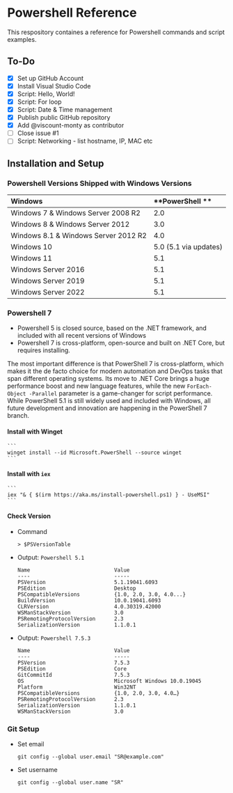 # Powershell Reference
This respository containes a reference for Powershell commands and script examples.

## To-Do
- [x] Set up GitHub Account
- [x] Install Visual Studio Code
- [x] Script: Hello, World!
- [x] Script: For loop
- [x] Script: Date & Time management
- [x] Publish public GitHub repository
- [x] Add @viscount-monty as contributor
- [ ] Close issue #1
- [ ] Script: Networking - list hostname, IP, MAC etc

## Installation and Setup
### Powershell Versions Shipped with Windows Versions
| **Windows**                          | **PowerShell **       |
|:-------------------------------------|:----------------------|
| Windows 7 & Windows Server 2008 R2   | 2.0                   |
| Windows 8 & Windows Server 2012      | 3.0                   |
| Windows 8.1 & Windows Server 2012 R2 | 4.0                   |
| Windows 10                           | 5.0 (5.1 via updates) |
| Windows 11                           | 5.1                   |
| Windows Server 2016                  | 5.1                   |
| Windows Server 2019                  | 5.1                   |
| Windows Server 2022                  | 5.1                   |

### Powershell 7
- Powershell 5 is closed source, based on the .NET framework, and included with all recent versions of Windows
- Powershell 7 is cross-platform, open-source and built on .NET Core, but requires installing.

The most important difference is that PowerShell 7 is cross-platform, which makes it the de facto choice for modern automation and DevOps tasks that span different operating systems. Its move to .NET Core brings a huge performance boost and new language features, while the new `ForEach-Object -Parallel` parameter is a game-changer for script performance. While PowerShell 5.1 is still widely used and included with Windows, all future development and innovation are happening in the PowerShell 7 branch.

#### Install with Winget
    ```
    winget install --id Microsoft.PowerShell --source winget
    ```

#### Install with `iex`
    ```
    iex "& { $(irm https://aka.ms/install-powershell.ps1) } - UseMSI"
    ```

#### Check Version
- Command
    ```
    > $PSVersionTable
    ```
- Output: `Powershell 5.1`
    ```
    Name                           Value
    ----                           -----
    PSVersion                      5.1.19041.6093
    PSEdition                      Desktop
    PSCompatibleVersions           {1.0, 2.0, 3.0, 4.0...}
    BuildVersion                   10.0.19041.6093
    CLRVersion                     4.0.30319.42000
    WSManStackVersion              3.0
    PSRemotingProtocolVersion      2.3
    SerializationVersion           1.1.0.1
    ```
- Output: `Powershell 7.5.3`
    ```
    Name                           Value
    ----                           -----
    PSVersion                      7.5.3
    PSEdition                      Core
    GitCommitId                    7.5.3
    OS                             Microsoft Windows 10.0.19045
    Platform                       Win32NT
    PSCompatibleVersions           {1.0, 2.0, 3.0, 4.0…}
    PSRemotingProtocolVersion      2.3
    SerializationVersion           1.1.0.1
    WSManStackVersion              3.0
    ```

### Git Setup
 - Set email
    ```
    git config --global user.email "SR@example.com"
    ```
- Set username
    ```
    git config --global user.name "SR"
    ```